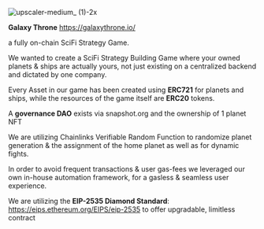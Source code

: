 ![upscaler-medium_ (1)-2x](https://user-images.githubusercontent.com/117198798/203138171-990e45cf-89b7-400e-830f-3817f70583ee.jpg)


**Galaxy Throne**
https://galaxythrone.io/

a fully on-chain SciFi Strategy Game.





We wanted to create a SciFi Strategy Building Game where your owned planets & ships are actually yours, not just existing on a centralized backend and dictated by one company.

Every Asset in our game has been created using **ERC721** for planets and ships, while the resources of the game itself are **ERC20** tokens. 

A **governance DAO** exists via snapshot.org and the ownership of 1 planet NFT

We are utilizing Chainlinks Verifiable Random Function to randomize planet generation & the assignment of the home planet as well as for dynamic fights.

In order to avoid frequent transactions & user gas-fees we leveraged our own in-house automation framework, for a gasless & seamless user experience.


We are utilizing the **EIP-2535 Diamond Standard**: https://eips.ethereum.org/EIPS/eip-2535 to offer upgradable, limitless contract



